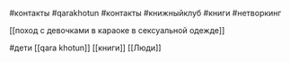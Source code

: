 #контакты #qarakhotun 
#контакты #книжныйклуб #книги #нетворкинг 

[[поход с девочками в караоке в сексуальной одежде]]

#дети 
[[qara khotun]]
[[книги]]
[[Люди]]
